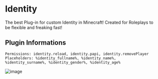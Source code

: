 # Identity
The best Plug-in for custom Identity in Minecraft! Created for Roleplays to be flexible and freaking fast!

## Plugin Informations
    Permissions: identity.reload, identity.papi, identity.removePlayer
    Placeholders: %identity_fullname%, %identity_name%, %identity_surname%, %identity_gender%, %identity_age%
        
   ![image](https://user-images.githubusercontent.com/75158608/171508668-4566abf1-fb09-47dd-9ecd-a18816d63703.png)
